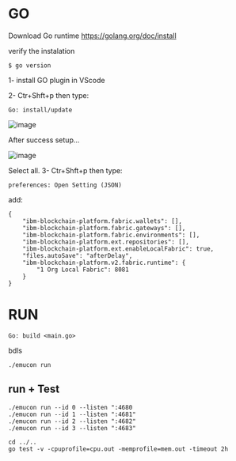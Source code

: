 # GO
Download Go runtime
https://golang.org/doc/install

verify the instalation
```
$ go version
```
1- install GO plugin in VScode

2- Ctr+Shft+p then type:
```
Go: install/update
```
![image](https://user-images.githubusercontent.com/9446035/125891712-b1b0d067-46aa-47f2-a22b-47f3115662ae.png)

After success setup...

![image](https://user-images.githubusercontent.com/9446035/125891997-5a6be85f-0990-41ba-840d-a305c85d23a7.png)

Select all.
3-  Ctr+Shft+p then type:
```
preferences: Open Setting (JSON)
```
add:
```
{
    "ibm-blockchain-platform.fabric.wallets": [],
    "ibm-blockchain-platform.fabric.gateways": [],
    "ibm-blockchain-platform.fabric.environments": [],
    "ibm-blockchain-platform.ext.repositories": [],
    "ibm-blockchain-platform.ext.enableLocalFabric": true,
    "files.autoSave": "afterDelay",
    "ibm-blockchain-platform.v2.fabric.runtime": {
        "1 Org Local Fabric": 8081
    }
}
```


# RUN
```
Go: build <main.go>
```
bdls
```
./emucon run
```

## run + Test
```
./emucon run --id 0 --listen ":4680
./emucon run --id 1 --listen ":4681"
./emucon run --id 2 --listen ":4682"
./emucon run --id 3 --listen ":4683"

cd ../..
go test -v -cpuprofile=cpu.out -memprofile=mem.out -timeout 2h
 ```
